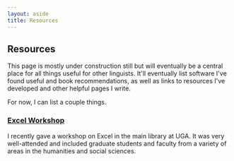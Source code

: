 ```yaml
---
layout: aside
title: Resources
---
```


## Resources

This page is mostly under construction still but will eventually be a central place for all things useful for other linguists. It'll eventually list software I've found useful and book recommendations, as well as links to resources I've developed and other helpful pages I write. 

For now, I can list a couple things. 

<h3><a href="excel-workshop.html">Excel Workshop</a></h3>

I recently gave a workshop on Excel in the main library at UGA. It was very well-attended and included graduate students and faculty from a variety of areas in the humanities and social sciences. 

